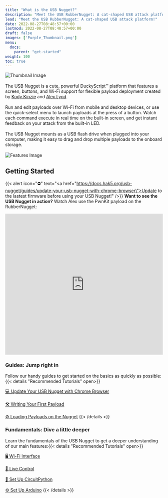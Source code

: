 ```yaml
---
title: "What is the USB Nugget?"
description: "Meet the USB RubberNugget: A cat-shaped USB attack platform!"
lead: "Meet the USB RubberNugget: A cat-shaped USB attack platform!"
date: 2022-08-27T08:48:57+00:00
lastmod: 2022-08-27T08:48:57+00:00
draft: false
images: ['Purple_Thumbnail.png']
menu:
  docs:
    parent: "get-started"
weight: 100
toc: true
---
```


<img src="/images/Purple_Thumbnail.png" title="Thumbnail Image"/>
<br/><br/>
The USB Nugget is a cute, powerful DuckyScript™ platform that features a screen, buttons, and Wi-Fi support for flexible payload deployment created by <a href=\"https://twitter.com/KodyKinzie\">Kody Kinzie</a> and <a href=\"https://twitter.com/alexlynd\">Alex Lynd</a>.
<br/><br/>
Run and edit payloads over Wi-Fi from mobile and desktop devices, or use the quick-select menu to launch payloads at the press of a button. Watch each command execute in real time on the built-in screen, and get instant feedback on your attack from the built-in LED.
<br/><br/>
The USB Nugget mounts as a USB flash drive when plugged into your computer, making it easy to drag and drop multiple payloads to the onboard storage.
<br/><br/>
<img src="/images/RubberNugget-Features.png" title="Features Image"/>

## Getting Started
{{< alert icon="⛔️" text="<a href=\"https://docs.hak5.org/usb-nugget/guides/update-your-usb-nugget-with-chrome-browser\">Update to the lastest firmware</a> before using your USB Nugget!" />}}
**Want to see the USB Nugget in action?** Watch Alex use the PwnKit payload on the RubberNugget:

<iframe width="100%" height="450" src="https://www.youtube.com/embed/hiRh_2IL7RY" title="YouTube video player" frameborder="0" allow="accelerometer; autoplay; clipboard-write; encrypted-media; gyroscope; picture-in-picture" allowfullscreen></iframe>

### Guides: Jump right in
Follow our handy guides to get started on the basics as quickly as possible:
{{< details "Recommended Tutorials" open>}}

[💻 Update Your USB Nugget with Chrome Browser](https://usbnugget.com/docs/guides/update-with-chrome/)
<br/><br/>
[🛠 Writing Your First Payload](https://usbnugget.com/docs/guides/write-first-payload/)
<br/><br/>
[⚙️ Loading Payloads on the Nugget](https://usbnugget.com/docs/guides/load-payloads/)
{{< /details >}}

### Fundamentals: Dive a little deeper
Learn the fundamentals of the USB Nugget to get a deeper understanding of our main features:{{< details "Recommended Tutorials" open>}}

[🖥 Wi-Fi Interface](https://usbnugget.com/docs/fundamentals/wi-fi-interface/)
<br/><br/>
[📡 Live Control](https://usbnugget.com/docs/fundamentals/live-control/)
<br/><br/>
[🐍 Set Up CircuitPython](https://usbnugget.com/docs/fundamentals/circuit-python/)
<br/><br/>
[⚙️ Set Up Arduino](https://usbnugget.com/docs/fundamentals/arduino/)
{{< /details >}}